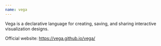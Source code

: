 ```yaml
---
name: vega
---
```

Vega is a declarative language for creating, saving, and sharing interactive visualization designs.

Official website: https://vega.github.io/vega/
